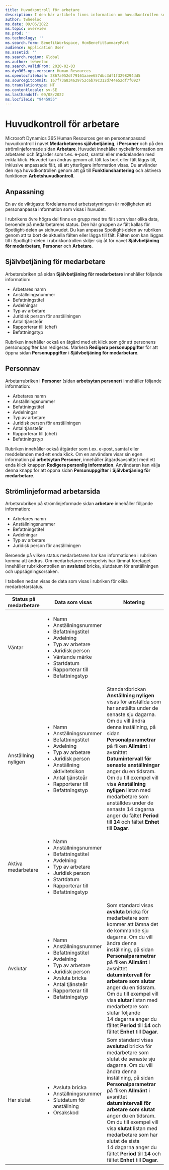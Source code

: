 ```yaml
---
title: Huvudkontroll för arbetare
description: I den här artikeln finns information om huvudkontrollen som kan anpassa i Medarbetarens självbetjäning, i Personer och på sidan Arbetare i Microsoft Dynamics 365 Human Resources.
author: twheeloc
ms.date: 09/06/2022
ms.topic: overview
ms.prod: ''
ms.technology: ''
ms.search.form: BenefitWorkspace, HcmBenefitSummaryPart
audience: Application User
ms.assetid: ''
ms.search.region: Global
ms.author: twheeloc
ms.search.validFrom: 2020-02-03
ms.dyn365.ops.version: Human Resources
ms.openlocfilehash: 2867a952df79161aaee657dbc3df1f3298294dd5
ms.sourcegitcommit: 167f73a834629752c6b79c312d744e52df7f0927
ms.translationtype: HT
ms.contentlocale: sv-SE
ms.lasthandoff: 09/08/2022
ms.locfileid: "9445955"
---
```

# <a name="worker-header-control"></a>Huvudkontroll för arbetare

Microsoft Dynamics 365 Human Resources ger en personanpassad huvudkontroll i navet **Medarbetarens självbetjäning**, i **Personer** och på den strömlinjeformade sidan **Arbetare**. Huvudet innehåller nyckelinformation om arbetaren och åtgärder som t.ex. e-post, samtal eller meddelanden med enkla klick. Huvudet kan ändras genom att fält tas bort eller fält läggs till, inklusive anpassade fält, så att ytterligare information visas. Du använder den nya huvudkontrollen genom att gå till **Funktionshantering** och aktivera funktionen **Arbetshuvudkontroll**.

## <a name="personalization"></a>Anpassning

En av de viktigaste fördelarna med arbetsstyrningen är möjligheten att personanpassa information som visas i huvudet.

I rubrikens övre högra del finns en grupp med tre fält som visar olika data, beroende på medarbetarens status. Den här gruppen av fält kallas för Spotlight-delen av sidhuvudet. Du kan anpassa Spotlight-delen av rubriken genom att ta bort de aktuella fälten eller lägga till fält. Fälten som kan läggas till i Spotlight-delen i rubrikkontrollen skiljer sig åt för navet **Självbetjäning för medarbetare**, **Personer** och **Arbetare**.

## <a name="employee-self-service"></a>Självbetjäning för medarbetare

Arbetsrubriken på sidan **Självbetjäning för medarbetare** innehåller följande information:

- Arbetares namn
- Anställningsnummer
- Befattningstitel
- Avdelningar
- Typ av arbetare
- Juridisk person för anställningen
- Antal tjänsteår
- Rapporterar till (chef)
- Befattningstyp

Rubriken innehåller också en åtgärd med ett klick som gör att personens personuppgifter kan redigeras. Markera **Redigera personuppgifter** för att öppna sidan **Personuppgifter** i **Självbetjäning för medarbetare**.

## <a name="people-hub"></a>Personnav

Arbetarrubriken i **Personer** (sidan **arbetsytan personer**) innehåller följande information:

- Arbetares namn
- Anställningsnummer
- Befattningstitel
- Avdelningar
- Typ av arbetare
- Juridisk person för anställningen
- Antal tjänsteår
- Rapporterar till (chef)
- Befattningstyp

Rubriken innehåller också åtgärder som t.ex. e-post, samtal eller meddelanden med ett enda klick. Om en användare visar sin egen information på **arbetsytan Personer**, innehåller åtgärdsavsnittet med ett enda klick knappen **Redigera personlig information**. Användaren kan välja denna knapp för att öppna sidan **Personuppgifter** i **Självbetjäning för medarbetare**.

## <a name="streamlined-worker-page"></a>Strömlinjeformad arbetarsida

Arbetsrubriken på strömlinjeformade sidan **arbetare** innehåller följande information:

- Arbetares namn
- Anställningsnummer
- Befattningstitel
- Avdelningar
- Typ av arbetare
- Juridisk person för anställningen

Beroende på vilken status medarbetaren har kan informationen i rubriken komma att ändras. Om medarbetaren exempelvis har lämnat företaget innehåller rubrikkontrollen en **avslutad** bricka, slutdatum för anställningen och uppsägningsorsaken.

I tabellen nedan visas de data som visas i rubriken för olika medarbetarstatus.

| Status på medarbetare | Data som visas | Notering |
|-----------------|--------------------|------|
| Väntar | <ul><li>Namn</li><li>Anställningsnummer</li><li>Befattningstitel</li><li>Avdelning</li><li>Typ av arbetare</li><li>Juridisk person</li><li>Väntande märke</li><li>Startdatum</li><li>Rapporterar till</li><li>Befattningstyp</li></ul> | |
| Anställning nyligen | <ul><li>Namn</li><li>Anställningsnummer</li><li>Befattningstitel</li><li>Avdelning</li><li>Typ av arbetare</li><li>Juridisk person</li><li>Anställning aktivitetsikon</li><li>Antal tjänsteår</li><li>Rapporterar till</li><li>Befattningstyp</li></ul> | Standardbrickan **Anställning nyligen** visas för anställda som har anställts under de senaste sju dagarna. Om du vill ändra denna inställning, på sidan **Personalparametrar** på fliken **Allmänt** i avsnittet **Datumintervall för senaste anställningar** anger du en tidsram. Om du till exempel vill visa **Anställning nyligen** listan med medarbetare som anställdes under de senaste 14 dagarna anger du fältet **Period** till **14** och fältet **Enhet** till **Dagar**. |
| Aktiva medarbetare | <ul><li>Namn</li><li>Anställningsnummer</li><li>Befattningstitel</li><li>Avdelning</li><li>Typ av arbetare</li><li>Juridisk person</li><li>Startdatum</li><li>Rapporterar till</li><li>Befattningstyp</li></ul> | |
| Avslutar | <ul><li>Namn</li><li>Anställningsnummer</li><li>Befattningstitel</li><li>Avdelning</li><li>Typ av arbetare</li><li>Juridisk person</li><li>Avsluta bricka</li><li>Antal tjänsteår</li><li>Rapporterar till</li><li>Befattningstyp</li></ul> | Som standard visas **avsluta** bricka för medarbetare som kommer att lämna det de kommande sju dagarna. Om du vill ändra denna inställning, på sidan **Personalparametrar** på fliken **Allmänt** i avsnittet **datumintervall för arbetare som slutar** anger du en tidsram. Om du till exempel vill visa **slutar** listan med medarbetare som slutar följande 14 dagarna anger du fältet **Period** till **14** och fältet **Enhet** till **Dagar**. |
| Har slutat | <ul><li>Avsluta bricka</li><li>Anställningsnummer</li><li>Slutdatum för anställning</li><li>Orsakskod</li></ul> | Som standard visas **avslutad** bricka för medarbetare som slutat de senaste sju dagarna. Om du vill ändra denna inställning, på sidan **Personalparametrar** på fliken **Allmänt** i avsnittet **datumintervall för arbetare som slutat** anger du en tidsram. Om du till exempel vill visa **slutat** listan med medarbetare som har slutat de sista 14 dagarna anger du fältet **Period** till **14** och fältet **Enhet** till **Dagar**. |
